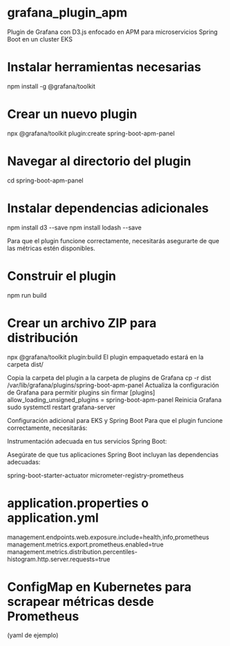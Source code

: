 # grafana_plugin_apm
Plugin de Grafana con D3.js enfocado en APM  para microservicios Spring Boot en un cluster EKS

# Instalar herramientas necesarias
npm install -g @grafana/toolkit

# Crear un nuevo plugin
npx @grafana/toolkit plugin:create spring-boot-apm-panel

# Navegar al directorio del plugin
cd spring-boot-apm-panel

# Instalar dependencias adicionales
npm install d3 --save
npm install lodash --save


Para que el plugin funcione correctamente, necesitarás asegurarte de que las métricas estén disponibles.

# Construir el plugin
npm run build

# Crear un archivo ZIP para distribución
npx @grafana/toolkit plugin:build
El plugin empaquetado estará en la carpeta dist/

Copia la carpeta del plugin a la carpeta de plugins de Grafana cp -r dist /var/lib/grafana/plugins/spring-boot-apm-panel
Actualiza la configuración de Grafana para permitir plugins sin firmar
[plugins]
allow_loading_unsigned_plugins = spring-boot-apm-panel
Reinicia Grafana
sudo systemctl restart grafana-server

Configuración adicional para EKS y Spring Boot
Para que el plugin funcione correctamente, necesitarás:

Instrumentación adecuada en tus servicios Spring Boot:

Asegúrate de que tus aplicaciones Spring Boot incluyan las dependencias adecuadas:

spring-boot-starter-actuator
micrometer-registry-prometheus

# application.properties o application.yml
management.endpoints.web.exposure.include=health,info,prometheus
management.metrics.export.prometheus.enabled=true
management.metrics.distribution.percentiles-histogram.http.server.requests=true

# ConfigMap en Kubernetes para scrapear métricas desde Prometheus
(yaml de ejemplo)
